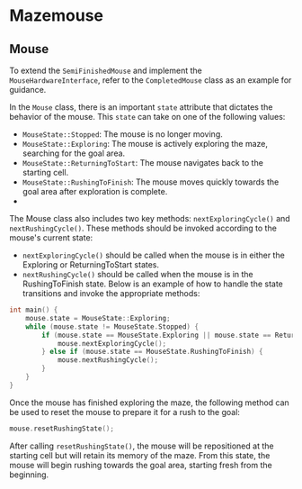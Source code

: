 # Mazemouse

## Mouse

To extend the `SemiFinishedMouse` and implement the `MouseHardwareInterface`, refer to the `CompletedMouse` class as an example for guidance.

In the `Mouse` class, there is an important `state` attribute that dictates the behavior of the mouse. This `state` can take on one of the following values:

- `MouseState::Stopped`: The mouse is no longer moving.
- `MouseState::Exploring`: The mouse is actively exploring the maze, searching for the goal area.
- `MouseState::ReturningToStart`: The mouse navigates back to the starting cell.
- `MouseState::RushingToFinish`: The mouse moves quickly towards the goal area after exploration is complete.
- 
The Mouse class also includes two key methods: `nextExploringCycle()` and `nextRushingCycle()`. These methods should be invoked according to the mouse's current state:

- `nextExploringCycle()` should be called when the mouse is in either the Exploring or ReturningToStart states.
- `nextRushingCycle()` should be called when the mouse is in the RushingToFinish state.
Below is an example of how to handle the state transitions and invoke the appropriate methods:

```c++
int main() {
    mouse.state = MouseState::Exploring;
    while (mouse.state != MouseState.Stopped) {
        if (mouse.state == MouseState.Exploring || mouse.state == ReturningToStart) {
            mouse.nextExploringCycle();
        } else if (mouse.state == MouseState.RushingToFinish) {
            mouse.nextRushingCycle();
        }
    }
}
```

Once the mouse has finished exploring the maze, the following method can be used to reset the mouse to prepare it for a rush to the goal:

```c++
mouse.resetRushingState();
```

After calling `resetRushingState()`, the mouse will be repositioned at the starting cell but will retain its memory of the maze. From this state, the mouse will begin rushing towards the goal area, starting fresh from the beginning.